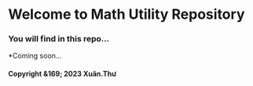 # Welcome to Math Utility Repository
### You will find in this repo...

*Coming soon...
 
#### Copyright &169; 2023 Xuân.Thư